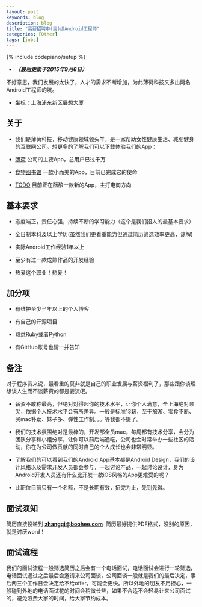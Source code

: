 ```yaml
---
layout: post
keywords: blog
description: blog
title: "高薪招聘中(高)级Android工程师"
categories: [Other]
tags: [jobs]
---
```

{% include codepiano/setup %}

* ***（最后更新于2015年9月6日）***

不好意思，我们发展的太快了，人才的需求不断增加，为此薄荷科技又多出两名Android工程师的坑。

* 坐标：上海浦东新区展想大厦

## 关于

* 我们是薄荷科技，移动健康领域领头羊，是一家帮助女性健康生活、减肥健身的互联网公司。想更多的了解我们可以下载体验我们的App：

* [薄荷](http://www.wandoujia.com/apps/com.boohee.one) 公司的主要App，总用户已过千万

* [食物图书馆](http://app.mi.com/detail/80550) 一款小而美的App，目前已完成它的使命

* [TODO]() 目前正在酝酿一款新的App，主打电商方向

## 基本要求

* 态度端正，责任心强，持续不断的学习能力（这个是我们招人的最基本要求）

* 全日制本科及以上学历(虽然我们更看重能力但通过简历筛选效率更高，谅解)

* 实际Android工作经验1年以上

* 至少有过一款成熟作品的开发经验

* 热爱这个职业！热爱！

## 加分项

* 有维护至少半年以上的个人博客

* 有自己的开源项目

* 熟悉Ruby或者Python

* 有GitHub账号也请一并告知

## 备注

对于程序员来说，最看重的莫非就是自己的职业发展与薪资福利了，那些跟你谈理想谈人生而不谈薪资的都是耍流氓。

* 薪资不敢称最高，但绝对对得起你的技术水平，让你个人满意，全上海绝对顶尖，依据个人技术水平会有所差异。一般是标准13薪，至于旅游、零食不断、买mac补助、妹子多、弹性工作制。。。等我都不提了。

* 我们的技术氛围绝对是最棒的，开发部全员mac，每周都有技术分享，会分为团队分享和小组分享，让你可以前后端通吃，公司也会时常举办一些社区的活动，你在为公司做贡献的同时自己的个人成长也会非常明显。

* 了解我们的可以看到我们的Android App基本都是Android Design，我们的设计风格以及需求开发人员都会参与，一起讨论产品，一起讨论设计，身为Android开发人员还有什么比开发一款iOS风格的App更难受的呢？

* 此职位目前只有一个名额，不是长期有效，招完为止，先到先得。

## 面试须知

简历直接投递到 **zhangqi@boohee.com** ,简历最好提供PDF格式，没别的原因， 就是讨厌word！

## 面试流程

我们的面试流程一般筛选简历之后会有一个电话面试，电话面试会进行一轮筛选，电话面试通过之后最后会邀请来公司面谈，公司面谈一般就是我们的最后决定，事后两三个工作日会决定给不给offer，可能会更快。所以外地的朋友不用担心，一般碰到外地的电话面试花的时间会稍微长些，如果不合适不会轻易让来公司面试的，避免浪费大家的时间，给大家节约成本。


